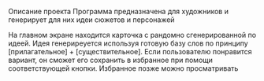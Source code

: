 Описание проекта
Программа предназначена для художников и генерирует для них идеи сюжетов и персонажей

На главном экране находится карточка с рандомно сгенерированной по идеей. 
Идея генерирeуется используя готовую базу слов по принципу [прилагательное] + [существительное]. 
Если пользователю понравится вариант, он сможет его сохранить в избранное при помощи соответствующей кнопки.
Избранное позже можно просматривать
